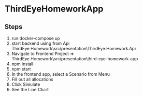 # ThirdEyeHomeworkApp

## Steps 
1. run docker-compose up
2. start backend using from Api ThirdEye.Homework\src\presentation\ThirdEye.Homework.Api
3. Navigate to Frontend Project => ThirdEye.Homework\src\presentation\third-eye-homework-app
4. npm install 
5. npm start
6. In the frontend app, select a Scenario from Menu
7. Fill out all allocations
8. Click Simulate
9. See the Line Chart